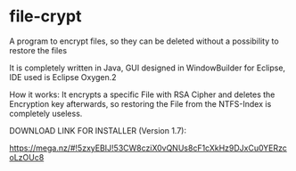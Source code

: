 # file-crypt
A program to encrypt files, so they can be deleted without a possibility to restore the files

It is completely written in Java, GUI designed in WindowBuilder for Eclipse, IDE used is Eclipse Oxygen.2

How it works:
It encrypts a specific File with RSA Cipher and deletes the Encryption key afterwards, so restoring the File
from the NTFS-Index is completely useless.

DOWNLOAD LINK FOR INSTALLER (Version 1.7):

https://mega.nz/#!5zxyEBIJ!53CW8cziX0vQNUs8cF1cXkHz9DJxCu0YERzcoLzOUc8
